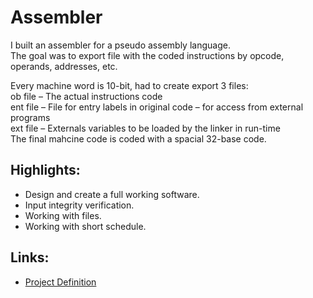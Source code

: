 # Assembler


I built an assembler for a pseudo assembly language.  
The goal was to export file with the coded instructions by opcode, operands, addresses, etc.

Every machine word is 10-bit, had to create export 3 files:  
ob file – The actual instructions code  
ent file – File for entry labels in original code – for access from external programs  
ext file – Externals variables to be loaded by the linker in run-time  
The final mahcine code is coded with a spacial 32-base code.  

## Highlights:
* Design and create a full working software.
* Input integrity verification.
* Working with files.
* Working with short schedule.

## Links:
* [Project Definition](../project_definition.pdf)